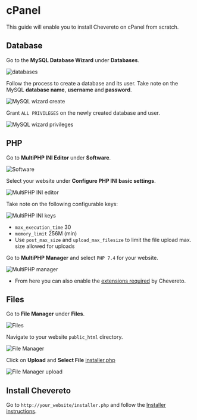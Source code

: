 # cPanel

This guide will enable you to install Chevereto on cPanel from scratch.

## Database

Go to the **MySQL Database Wizard** under **Databases**.

![databases](../../src/screen/cpanel/databases.png)

Follow the process to create a database and its user. Take note on the MySQL **database name**, **username** and **password**.

![MySQL wizard create](../../src/screen/cpanel/mysql-wizard-create-database.png)

Grant `ALL PRIVILEGES` on the newly created database and user.

![MySQL wizard privileges](../../src/screen/cpanel/mysql-wizard-privileges.png)

## PHP

Go to **MultiPHP INI Editor** under **Software**.

![Software](../../src/screen/cpanel/software.png)

Select your website under **Configure PHP INI basic settings**.

![MultiPHP INI editor](../../src/screen/cpanel/mutliphp-ini-editor.png)

Take note on the following configurable keys:

![MultiPHP INI keys](../../src/screen/cpanel/multiphp-ini-keys.png)

* `max_execution_time` 30
* `memory_limit` 256M (min)
* Use `post_max_size` and `upload_max_filesize` to limit the file upload max. size allowed for uploads

Go to **MultiPHP Manager** and select `PHP 7.4` for your website.

![MultiPHP manager](../../src/screen/cpanel/multiphp-manager.png)

* From here you can also enable the [extensions required](requirements.md#php-extensions) by Chevereto.

## Files

Go to **File Manager** under **Files**.

![Files](../../src/screen/cpanel/files.png)

Navigate to your website `public_html` directory.

![File Manager](../../src/screen/cpanel/file-manager.png)

Click on **Upload** and **Select File** [installer.php](https://chevereto.com/download/file/installer)

![File Manager upload](../../src/screen/cpanel/file-manager-upload.png)

## Install Chevereto

Go to `http://your_website/installer.php` and follow the [Installer instructions](https://github.com/chevereto/installer/blob/master/HTTP.md).
